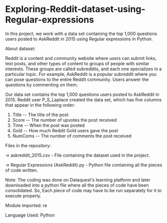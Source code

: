 # Exploring-Reddit-dataset-using-Regular-expressions
In this project, we work with a data set containing the top 1,000 questions users posted to AskReddit in 2015 using Regular expressions in Python.

About dataset:

Reddit is a content and community website where users can submit links, text posts, and other types of content to groups of people with similar interests. These groups are called subreddits, and each one specializes in a particular topic.
For example, AskReddit is a popular subreddit where you can pose questions to the entire Reddit community. Users answer the questions by commenting on them. 

Our data set contains the top 1,000 questions users posted to AskReddit in 2015. Reddit user P_S_Laplace created the data set, which has five columns that appear in the following order:

1.	Title -- The title of the post
2.	Score -- The number of upvotes the post received
3.	Time -- When the post was posted
4.	Gold -- How much Reddit Gold users gave the post
5.	NumComs -- The number of comments the post received

Files in the repository:

-> askreddit_2015.csv - File containing the dataset used in the project.

-> Regular Expressions (AskReddit).py - Python file containing all the pieces of code written.


Note: The coding was done on Dataquest's learning platform and later downloaded into a python file where all the pieces of code have been consolidated. So, Each piece of code may have to be run separately for it to execute properly.


Module imported: re

Language Used: Python


